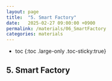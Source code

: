```yaml
---
layout: page
title:  "5. Smart Factory"
date:   2025-02-27 09:00:00 +0900
permalink: /materials/06_SmartFactory
categories: materials
---
```

* toc
{:toc .large-only .toc-sticky:true}

## 5. Smart Factory

